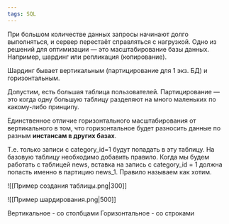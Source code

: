 ```yaml
---
tags: SQL
---
```

При большом количестве данных запросы начинают долго выполняться, и сервер перестаёт справляться с нагрузкой. Одно из решений для оптимизации — это масштабирование базы данных. Например, шардинг или репликация (копирование).

Шардинг бывает вертикальным (партицирование для 1 экз. БД) и горизонтальным.

Допустим, есть большая таблица пользователей. Партицирование — это когда одну большую таблицу разделяют на много маленьких по какому-либо принципу.

Единственное отличие горизонтального масштабирования от вертикального в том, что горизонтальное будет разносить данные по разным **инстансам в других базах**.

Т.е. только записи с category_id=1 будут попадать в эту таблицу.
На базовую таблицу необходимо добавить правило. Когда мы будем работать с таблицей news, вставка на запись с category_id = 1 должна попасть именно в партицию news_1.
Правило называем как хотим.

![[Пример создания таблицы.png|300]]

![[Пример шардирования.png|500]]

Вертикальное - со столбцами
Горизонтальное - со строками
